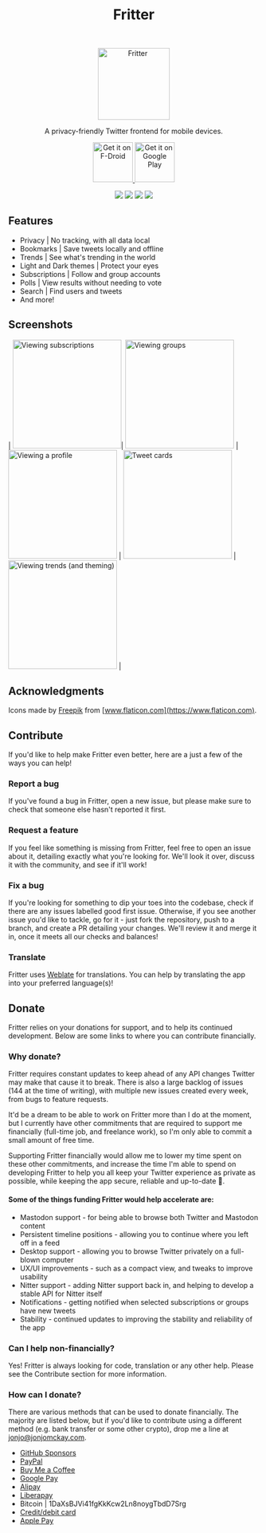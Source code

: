 <h1 align="center"> Fritter </h1> <br>
<p align="center">
  <a href="https://github.com/jonjomckay/fritter">
    <img alt="Fritter" title="Fritter" src="http://i.imgur.com/xmO9MTv.png" width="144">
  </a>
</p>

<p align="center">
  A privacy-friendly Twitter frontend for mobile devices.
</p>

<p align="center">
  <a href="https://f-droid.org/packages/com.jonjomckay.fritter/">
    <img src="https://fdroid.gitlab.io/artwork/badge/get-it-on.png"
       alt="Get it on F-Droid"
       height="80">
   </a>
   <a href="https://play.google.com/store/apps/details?id=com.jonjomckay.fritter">
     <img src="https://play.google.com/intl/en_us/badges/static/images/badges/en_badge_web_generic.png" 
       alt="Get it on Google Play"
       height="80">
   </a>
</p>

<p align="center">
<a href="https://github.com/jonjomckay/fritter/releases" alt="GitHub release"><img src="https://img.shields.io/github/release/jonjomckay/fritter.svg" ></a>
<a href="/LICENSE" alt="License: MIT"><img src="https://img.shields.io/badge/License-MIT-blue.svg"></a>
<a href="https://github.com/jonjomckay/fritter/actions" alt="Build Status"><img src="https://github.com/jonjomckay/fritter/workflows/ci/badge.svg?branch=dev&event=push"></a>
<a href="https://hosted.weblate.org/engage/fritter/" alt="Translation Status"><img src="https://hosted.weblate.org/widgets/fritter/-/svg-badge.svg"></a>
</p>

## Features

* Privacy | No tracking, with all data local
* Bookmarks | Save tweets locally and offline
* Trends | See what's trending in the world
* Light and Dark themes | Protect your eyes
* Subscriptions | Follow and group accounts
* Polls | View results without needing to vote
* Search | Find users and tweets
* And more!

## Screenshots

| <img alt="Viewing subscriptions" src="https://fritter.cc/static/img/screenshot-subscriptions-300.662ad4d0cdd7.webp" width="218"/>| <img alt="Viewing groups" src="https://fritter.cc/static/img/screenshot-groups-300.ed850f7f077e.webp" width="218"/> | <img alt="Viewing a profile" src="https://fritter.cc/static/img/screenshot-profile-300.2689643a9596.webp" width="218"/> | <img alt="Tweet cards" src="https://fritter.cc/static/img/screenshot-cards-300.bc0e1aa4558d.webp" width="218"/> | <img alt="Viewing trends (and theming)" src="https://fritter.cc/static/img/screenshot-trends-300.f6519f716bd1.webp" width="218"/> |

## Acknowledgments

Icons made by [Freepik](https://www.freepik.com) from [www.flaticon.com](https://www.flaticon.com).

## Contribute
If you'd like to help make Fritter even better, here are a just a few of the ways you can help!

### Report a bug
If you've found a bug in Fritter, open a new issue, but please make sure to check that someone else hasn't reported it first.

### Request a feature
If you feel like something is missing from Fritter, feel free to open an issue about it, detailing exactly what you're looking for. We'll look it over, discuss it with the community, and see if it'll work!

### Fix a bug
If you're looking for something to dip your toes into the codebase, check if there are any issues labelled good first issue. Otherwise, if you see another issue you'd like to tackle, go for it - just fork the repository, push to a branch, and create a PR detailing your changes. We'll review it and merge it in, once it meets all our checks and balances!

### Translate
Fritter uses [Weblate](https://hosted.weblate.org/engage/fritter/) for translations. You can help by translating the app into your preferred language(s)!

## Donate
Fritter relies on your donations for support, and to help its continued development. Below are some links to where you can contribute financially.

### Why donate?
Fritter requires constant updates to keep ahead of any API changes Twitter may make that cause it to break. There is also a large backlog of issues (144 at the time of writing), with multiple new issues created every week, from bugs to feature requests.

It'd be a dream to be able to work on Fritter more than I do at the moment, but I currently have other commitments that are required to support me financially (full-time job, and freelance work), so I'm only able to commit a small amount of free time.

Supporting Fritter financially would allow me to lower my time spent on these other commitments, and increase the time I'm able to spend on developing Fritter to help you all keep your Twitter experience as private as possible, while keeping the app secure, reliable and up-to-date 💖.

#### Some of the things funding Fritter would help accelerate are:

* Mastodon support - for being able to browse both Twitter and Mastodon content
* Persistent timeline positions - allowing you to continue where you left off in a feed
* Desktop support - allowing you to browse Twitter privately on a full-blown computer
* UX/UI improvements - such as a compact view, and tweaks to improve usability
* Nitter support - adding Nitter support back in, and helping to develop a stable API for Nitter itself
* Notifications - getting notified when selected subscriptions or groups have new tweets
* Stability - continued updates to improving the stability and reliability of the app

### Can I help non-financially?
Yes! Fritter is always looking for code, translation or any other help. Please see the Contribute section for more information.

### How can I donate?
There are various methods that can be used to donate financially. The majority are listed below, but if you'd like to contribute using a different method (e.g. bank transfer or some other crypto), drop me a line at [jonjo@jonjomckay.com](mailto:jonjo@jonjomckay.com).

* [GitHub Sponsors](https://github.com/sponsors/jonjomckay)
* [PayPal](https://github.com/sponsors/jonjomckay)
* [Buy Me a Coffee](https://github.com/sponsors/jonjomckay)
* [Google Pay](https://donate.stripe.com/eVa9BRgEd9R4et2cMM)
* [Alipay](https://donate.stripe.com/eVa9BRgEd9R4et2cMM)
* [Liberapay](https://liberapay.com/jonjomckay/)
* Bitcoin | 1DaXsBJVi41fgKkKcw2Ln8noygTbdD7Srg
* [Credit/debit card](https://donate.stripe.com/eVa9BRgEd9R4et2cMM)
* [Apple Pay](https://donate.stripe.com/eVa9BRgEd9R4et2cMM)
